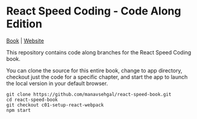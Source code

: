 # React Speed Coding - Code Along Edition

[Book](https://leanpub.com/reactspeedcoding) | [Website](https://reactspeed.com)

This repository contains code along branches for the React Speed Coding book.

You can clone the source for this entire book, change to app directory,
checkout just the code for a specific chapter, and start the app to launch the
local version in your default browser.

```
git clone https://github.com/manavsehgal/react-speed-book.git
cd react-speed-book
git checkout c01-setup-react-webpack
npm start
```
